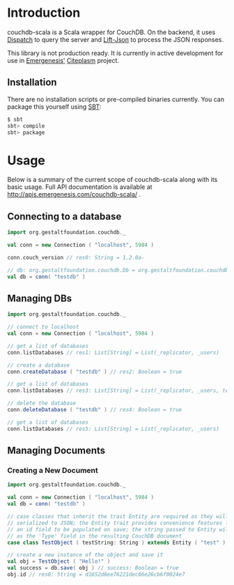 # Introduction

couchdb-scala is a Scala wrapper for CouchDB. On the backend, it uses 
[Dispatch](http://dispatch.databinder.net/Dispatch.html) to query the server 
and [Lift-Json](https://github.com/lift/lift/tree/master/framework/lift-base/lift-json/>)
to process the JSON responses.

This library is not production ready. It is currently in active development for
use in [Emergenesis'](http://www.emergenesis.com>)
[Citeplasm](http://wiki.emergenesis.com/Citeplasm) project.

## Installation

There are no installation scripts or pre-compiled binaries currently. You can
package this yourself using [SBT](https://github.com/harrah/xsbt/wiki):

```bash
$ sbt
sbt> compile
sbt> package
```

# Usage

Below is a summary of the current scope of couchdb-scala along with its basic
usage. Full API documentation is available at http://apis.emergenesis.com/couchdb-scala/ .

## Connecting to a database

```scala
import org.gestaltfoundation.couchdb._

val conn = new Connection ( "localhost", 5984 )

conn.couch_version // res0: String = 1.2.0a-

// db: org.gestaltfoundation.couchdb.Db = org.gestaltfoundation.couchdb.Db@41b0b9ed
val db = conn( "testdb" )
```

## Managing DBs

```scala
import org.gestaltfoundation.couchdb._

// connect to localhost
val conn = new Connection ( "localhost", 5984 )

// get a list of databases
conn.listDatabases // res1: List[String] = List(_replicator, _users)

// create a database
conn.createDatabase ( "testdb" ) // res2: Boolean = true

// get a list of databases
conn.listDatabases // res3: List[String] = List(_replicator, _users, testdb)

// delete the database
conn.deleteDatabase ( "testdb" ) // res4: Boolean = true

// get a list of databases
conn.listDatabases // res5: List[String] = List(_replicator, _users)
```

## Managing Documents

### Creating a New Document

```scala
import org.gestaltfoundation.couchdb._

val conn = new Connection ( "localhost", 5984 )
val db = conn( "testdb" )

// case classes that inherit the trait Entity are required as they will be
// serialized to JSON; the Entity trait provides convenience features like
// an id field to be populated on save; the string passed to Entity will be set
// as the 'Type' field in the resulting CouchDB document
case class TestObject ( testString: String ) extends Entity ( "test" )

// create a new instance of the object and save it
val obj = TestObject ( "Hello!" )
val success = db.save( obj ) // success: Boolean = true
obj.id // res0: String = d1652d6ee76221dec66e26cb6f0024e7
```

